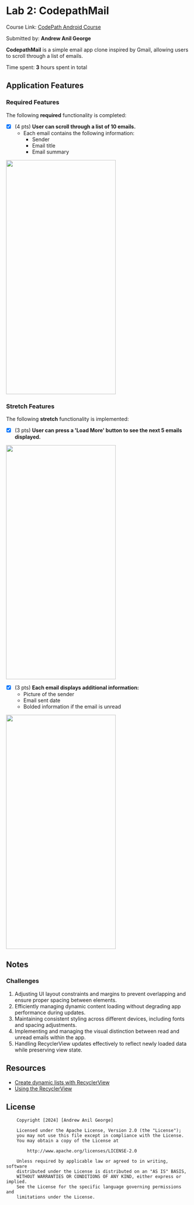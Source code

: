 # Lab 2: CodepathMail

Course Link: [CodePath Android Course](https://courses.codepath.org/courses/and102/unit/2#!labs)

Submitted by: **Andrew Anil George** <!-- Replace 'Your Name Here' with your actual name -->

**CodepathMail** is a simple email app clone inspired by Gmail, allowing users to scroll through a list of emails.

Time spent: **3** hours spent in total <!-- Replace 'X' with the number of hours you spent on this project -->

## Application Features

### Required Features

The following **required** functionality is completed:

- [X] (4 pts) **User can scroll through a list of 10 emails.**
    - Each email contains the following information:
        - Sender
        - Email title
        - Email summary
<img src="https://github.com/user-attachments/assets/ff383fd2-12b5-453e-9338-1d2864df284e" width="300" height="640"/>

### Stretch Features

The following **stretch** functionality is implemented:

- [X] (3 pts) **User can press a 'Load More' button to see the next 5 emails displayed.**
<img src="https://github.com/user-attachments/assets/6de6e0ac-77b5-4b62-ab76-612ef35d1e79" width="300" height="640"/>

- [X] (3 pts) **Each email displays additional information:**
    - Picture of the sender
    - Email sent date
    - Bolded information if the email is unread
<img src="https://github.com/user-attachments/assets/89ec0dec-087b-4c2a-80b6-29c75a43d085" width="300" height="640"/>


## Notes

### Challenges
1. Adjusting UI layout constraints and margins to prevent overlapping and ensure proper spacing between elements.
2. Efficiently managing dynamic content loading without degrading app performance during updates.
3. Maintaining consistent styling across different devices, including fonts and spacing adjustments.
4. Implementing and managing the visual distinction between read and unread emails within the app.
5. Handling RecyclerView updates effectively to reflect newly loaded data while preserving view state.

## Resources

- [Create dynamic lists with RecyclerView](https://developer.android.com/guide/topics/ui/layout/recyclerview)
- [Using the RecyclerView](https://guides.codepath.com/android/using-the-recyclerview)

## License

```plaintext
    Copyright [2024] [Andrew Anil George]

    Licensed under the Apache License, Version 2.0 (the "License");
    you may not use this file except in compliance with the License.
    You may obtain a copy of the License at

        http://www.apache.org/licenses/LICENSE-2.0

    Unless required by applicable law or agreed to in writing, software
    distributed under the License is distributed on an "AS IS" BASIS,
    WITHOUT WARRANTIES OR CONDITIONS OF ANY KIND, either express or implied.
    See the License for the specific language governing permissions and
    limitations under the License.
